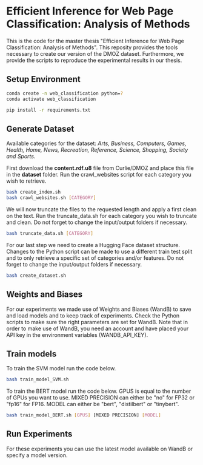 # Efficient Inference for Web Page Classification: Analysis of Methods
This is the code for the master thesis "Efficient Inference for Web Page Classification: Analysis of Methods".
This reposity provides the tools necessary to create our version of the DMOZ dataset. Furthermore, we provide the scripts to reproduce the experimental results in our thesis.

## Setup Environment

```bash
conda create -n web_classification python=?
conda activate web_classification
```

```bash
pip install -r requirements.txt
```

## Generate Dataset
Available categories for the dataset: _Arts, Business, Computers, Games, Health, Home, News, Recreation, Reference, Science, Shopping, Society and Sports_.

First download the **content.rdf.u8** file from Curlie/DMOZ and place this file in the **dataset** folder. Run the crawl_websites script for each category you wish to retrieve.
```bash
bash create_index.sh
bash crawl_websites.sh [CATEGORY]
```

We will now truncate the files to the requested length and apply a first clean on the text. Run the truncate_data.sh for each category you wish to truncate and clean. Do not forget to change the input/output folders if necessary.
```bash
bash truncate_data.sh [CATEGORY]
```

For our last step we need to create a Hugging Face dataset structure. Changes to the Python script can be made to use a different train test split and to only retrieve a specific set of categories and/or features. Do not forget to change the input/output folders if necessary. 
```bash
bash create_dataset.sh
```

## Weights and Biases
For our experiments we made use of Weights and Biases (WandB) to save and load models and to keep track of experiments. Check the Python scripts to make sure the right parameters are set for WandB. Note that in order to make use of WandB, you need an account and have placed your API key in the environment variables (WANDB_API_KEY).

## Train models
To train the SVM model run the code below.
```bash
bash train_model_SVM.sh
```

To train the BERT model run the code below. GPUS is equal to the number of GPUs you want to use. MIXED PRECISION can either be "no" for FP32 or "fp16" for FP16. MODEL can either be "bert", "distilbert" or "tinybert".
```bash
bash train_model_BERT.sh [GPUS] [MIXED PRECISION] [MODEL]
```

## Run Experiments
For these experiments you can use the latest model available on WandB or specify a model version.

##
